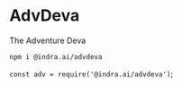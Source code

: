 # AdvDeva
The Adventure Deva

`npm i @indra.ai/advdeva`

`const adv = require('@indra.ai/advdeva')`;
